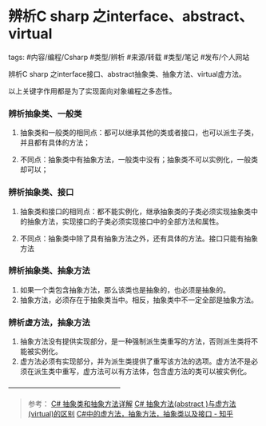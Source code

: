 # 辨析C sharp 之interface、abstract、virtual


tags: #内容/编程/Csharp #类型/辨析 #来源/转载 #类型/笔记 #发布/个人网站 


辨析C sharp 之interface接口、abstract抽象类、抽象方法、virtual虚方法。

以上关键字作用都是为了实现面向对象编程之多态性。

### 辨析抽象类、一般类

1. 抽象类和一般类的相同点：都可以继承其他的类或者接口，也可以派生子类，并且都有具体的方法；

2. 不同点：抽象类中有抽象方法，一般类中没有；抽象类不可以实例化，一般类却可以；

### 辨析抽象类、接口
1. 抽象类和接口的相同点：都不能实例化，继承抽象类的子类必须实现抽象类中的抽象方法，实现接口的子类必须实现接口中的全部方法和属性。

2. 不同点：抽象类中除了具有抽象方法之外，还有具体的方法。接口只能有抽象方法

### 辨析抽象类、抽象方法
1. 如果一个类包含抽象方法，那么该类也是抽象的，也必须是抽象的。
2. 抽象方法，必须存在于抽象类当中。相反，抽象类中不一定全部是抽象方法。

### 辨析虚方法，抽象方法

1. 抽象方法没有提供实现部分，是一种强制派生类重写的方法，否则派生类将不能被实例化。
2. 虚方法必须有实现部分，并为派生类提供了重写该方法的选项。虚方法不是必须在派生类中重写，虚方法可以有方法体，包含虚方法的类可以被实例化。


————————————————

> 参考：
> [C# 抽象类和抽象方法详解](https://blog.csdn.net/u013180863/article/details/48240433)
> [C# 抽象方法(abstract )与虚方法(virtual)的区别](https://www.cnblogs.com/mrzhoushare/articles/6854411.html)
> [C#中的虚方法，抽象方法，抽象类以及接口 - 知乎](https://zhuanlan.zhihu.com/p/88183813)
> 
